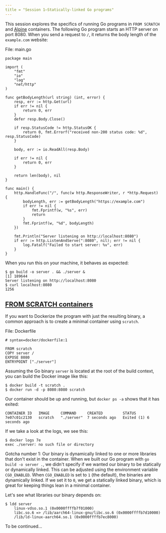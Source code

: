 ```yaml
---
title = "Session 1—Statically-linked Go programs"
---
```


This session explores the specifics of running Go programs 
in `FROM SCRATCH` and [Alpine][1] containers. The following Go program 
starts an HTTP server on port 8080. When you send a request to `/`, 
it returns the body length of the `example.com` website:

<span class="file">File: main.go</span>
```
package main

import (
	"fmt"
	"io"
	"log"
	"net/http"
)

func getBodyLength(url string) (int, error) {
	resp, err := http.Get(url)
	if err != nil {
		return 0, err
	}
	defer resp.Body.Close()

	if resp.StatusCode != http.StatusOK {
		return 0, fmt.Errorf("received non-200 status code: %d", resp.StatusCode)
	}

	body, err := io.ReadAll(resp.Body)

	if err != nil {
		return 0, err
	}

	return len(body), nil
}

func main() {
	http.HandleFunc("/", func(w http.ResponseWriter, r *http.Request) {
		bodyLength, err := getBodyLength("https://example.com")
		if err != nil {
			fmt.Fprintf(w, "%s", err)
			return
		}
		fmt.Fprintf(w, "%d", bodyLength)
	})

	fmt.Println("Server listening on http://localhost:8080")
	if err := http.ListenAndServe(":8080", nil); err != nil {
		log.Fatalf("Failed to start server: %v", err)
	}
}
```

When you run this on your machine, it behaves as expected:

```
$ go build -o server . && ./server &
[1] 189644
Server listening on http://localhost:8080
$ curl localhost:8080
1256
```

<h2 data-sectnum="1.">
    <a name="1" href="#">FROM SCRATCH containers</a>
</h2>

If you want to Dockerize the program with just the resulting 
binary, a common approach is to create a minimal container 
using `scratch`.

<span class="file">File: Dockerfile</span>
```
# syntax=docker/dockerfile:1

FROM scratch
COPY server /
EXPOSE 8080
ENTRYPOINT ["./server"]
```

Assuming the Go binary `server` is located at the root 
of the build context, you can build the Docker image like this:

```
$ docker build -t scratch .
$ docker run -d -p 8080:8080 scratch
```

Our container should be up and running, but `docker ps -a` shows 
that it has exited:

```
CONTAINER ID   IMAGE     COMMAND     CREATED         STATUS                  
7e07c01c2130   scratch   "./server"  7 seconds ago   Exited (1) 6 seconds ago
```

If we take a look at the logs, we see this:

```
$ docker logs 7e
exec ./server: no such file or directory
```

Gotcha number 1: Our binary is dynamically linked to one 
or more libraries that don't exist in the container. 
When we built our Go program with `go build -o server .`, 
we didn't specify if we wanted our binary to be statically 
or dynamically linked. This can be adjusted using the 
environment variable `CGO_ENABLED`. When `CGO_ENABLED` is 
set to `1` (the default), the binaries are dynamically linked. 
If we set it to `0`, we get a statically linked binary, 
which is great for keeping things lean in a minimal container.

Let's see what libraries our binary depends on:

```
$ ldd server
	linux-vdso.so.1 (0x0000ffffb7f01000)
	libc.so.6 => /lib/aarch64-linux-gnu/libc.so.6 (0x0000ffffb7d10000)
	/lib/ld-linux-aarch64.so.1 (0x0000ffffb7ec8000)
```

To be continued...

[1]: https://www.alpinelinux.org/